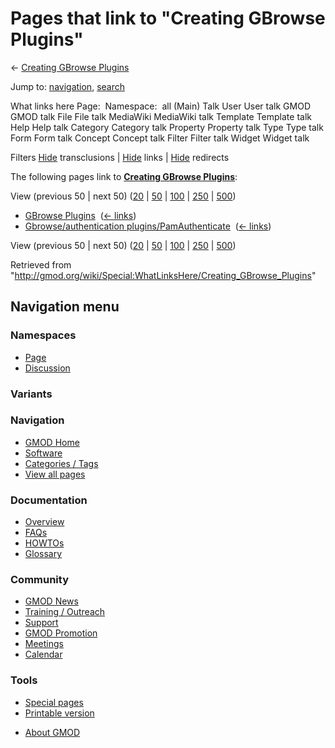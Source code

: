 <div id="mw-page-base" class="noprint">

</div>

<div id="mw-head-base" class="noprint">

</div>

<div id="content" class="mw-body" role="main">

<span id="top"></span>

<div id="mw-js-message" style="display:none;">

</div>



# <span dir="auto">Pages that link to "Creating GBrowse Plugins"</span>

<div id="bodyContent">

<div id="contentSub">

← [Creating GBrowse
Plugins](/wiki/Creating_GBrowse_Plugins "Creating GBrowse Plugins")

</div>

<div id="jump-to-nav" class="mw-jump">

Jump to: [navigation](#mw-navigation), [search](#p-search)

</div>

<div id="mw-content-text">

What links here Page:  Namespace:  all (Main) Talk User User talk GMOD
GMOD talk File File talk MediaWiki MediaWiki talk Template Template talk
Help Help talk Category Category talk Property Property talk Type Type
talk Form Form talk Concept Concept talk Filter Filter talk Widget
Widget talk

Filters
[Hide](/mediawiki/index.php?title=Special:WhatLinksHere/Creating_GBrowse_Plugins&hidetrans=1 "Special:WhatLinksHere/Creating GBrowse Plugins")
transclusions \|
[Hide](/mediawiki/index.php?title=Special:WhatLinksHere/Creating_GBrowse_Plugins&hidelinks=1 "Special:WhatLinksHere/Creating GBrowse Plugins")
links \|
[Hide](/mediawiki/index.php?title=Special:WhatLinksHere/Creating_GBrowse_Plugins&hideredirs=1 "Special:WhatLinksHere/Creating GBrowse Plugins")
redirects

The following pages link to **[Creating GBrowse
Plugins](/wiki/Creating_GBrowse_Plugins "Creating GBrowse Plugins")**:

View (previous 50 \| next 50)
([20](/mediawiki/index.php?title=Special:WhatLinksHere/Creating_GBrowse_Plugins&limit=20 "Special:WhatLinksHere/Creating GBrowse Plugins")
\|
[50](/mediawiki/index.php?title=Special:WhatLinksHere/Creating_GBrowse_Plugins&limit=50 "Special:WhatLinksHere/Creating GBrowse Plugins")
\|
[100](/mediawiki/index.php?title=Special:WhatLinksHere/Creating_GBrowse_Plugins&limit=100 "Special:WhatLinksHere/Creating GBrowse Plugins")
\|
[250](/mediawiki/index.php?title=Special:WhatLinksHere/Creating_GBrowse_Plugins&limit=250 "Special:WhatLinksHere/Creating GBrowse Plugins")
\|
[500](/mediawiki/index.php?title=Special:WhatLinksHere/Creating_GBrowse_Plugins&limit=500 "Special:WhatLinksHere/Creating GBrowse Plugins"))

- [GBrowse Plugins](/wiki/GBrowse_Plugins "GBrowse Plugins") ‎
  <span class="mw-whatlinkshere-tools">([←
  links](/mediawiki/index.php?title=Special:WhatLinksHere&target=GBrowse+Plugins "Special:WhatLinksHere"))</span>
- [Gbrowse/authentication
  plugins/PamAuthenticate](/wiki/Gbrowse/authentication_plugins/PamAuthenticate "Gbrowse/authentication plugins/PamAuthenticate")
  ‎ <span class="mw-whatlinkshere-tools">([←
  links](/mediawiki/index.php?title=Special:WhatLinksHere&target=Gbrowse%2Fauthentication+plugins%2FPamAuthenticate "Special:WhatLinksHere"))</span>

View (previous 50 \| next 50)
([20](/mediawiki/index.php?title=Special:WhatLinksHere/Creating_GBrowse_Plugins&limit=20 "Special:WhatLinksHere/Creating GBrowse Plugins")
\|
[50](/mediawiki/index.php?title=Special:WhatLinksHere/Creating_GBrowse_Plugins&limit=50 "Special:WhatLinksHere/Creating GBrowse Plugins")
\|
[100](/mediawiki/index.php?title=Special:WhatLinksHere/Creating_GBrowse_Plugins&limit=100 "Special:WhatLinksHere/Creating GBrowse Plugins")
\|
[250](/mediawiki/index.php?title=Special:WhatLinksHere/Creating_GBrowse_Plugins&limit=250 "Special:WhatLinksHere/Creating GBrowse Plugins")
\|
[500](/mediawiki/index.php?title=Special:WhatLinksHere/Creating_GBrowse_Plugins&limit=500 "Special:WhatLinksHere/Creating GBrowse Plugins"))

</div>

<div class="printfooter">

Retrieved from
"<http://gmod.org/wiki/Special:WhatLinksHere/Creating_GBrowse_Plugins>"

</div>

<div id="catlinks" class="catlinks catlinks-allhidden">

</div>

<div class="visualClear">

</div>

</div>

</div>

<div id="mw-navigation">

## Navigation menu

<div id="mw-head">



<div id="left-navigation">

<div id="p-namespaces" class="vectorTabs" role="navigation"
aria-labelledby="p-namespaces-label">

### Namespaces

- <span id="ca-nstab-main"><a href="/wiki/Creating_GBrowse_Plugins" accesskey="c"
  title="View the content page [c]">Page</a></span>
- <span id="ca-talk"><a
  href="/mediawiki/index.php?title=Talk:Creating_GBrowse_Plugins&amp;action=edit&amp;redlink=1"
  accesskey="t"
  title="Discussion about the content page [t]">Discussion</a></span>

</div>

<div id="p-variants" class="vectorMenu emptyPortlet" role="navigation"
aria-labelledby="p-variants-label">

### 

### Variants[](#)

<div class="menu">

</div>

</div>

</div>





</div>

</div>

</div>

<div id="mw-panel">

<div id="p-logo" role="banner">

<a href="/wiki/Main_Page"
style="background-image: url(http://gmod.org/images/GMOD-cogs.png);"
title="Visit the main page"></a>

</div>

<div id="p-Navigation" class="portal" role="navigation"
aria-labelledby="p-Navigation-label">

### Navigation

<div class="body">

- <span id="n-GMOD-Home">[GMOD Home](/wiki/Main_Page)</span>
- <span id="n-Software">[Software](/wiki/GMOD_Components)</span>
- <span id="n-Categories-.2F-Tags">[Categories /
  Tags](/wiki/Categories)</span>
- <span id="n-View-all-pages">[View all
  pages](/wiki/Special:AllPages)</span>

</div>

</div>

<div id="p-Documentation" class="portal" role="navigation"
aria-labelledby="p-Documentation-label">

### Documentation

<div class="body">

- <span id="n-Overview">[Overview](/wiki/Overview)</span>
- <span id="n-FAQs">[FAQs](/wiki/Category:FAQ)</span>
- <span id="n-HOWTOs">[HOWTOs](/wiki/Category:HOWTO)</span>
- <span id="n-Glossary">[Glossary](/wiki/Glossary)</span>

</div>

</div>

<div id="p-Community" class="portal" role="navigation"
aria-labelledby="p-Community-label">

### Community

<div class="body">

- <span id="n-GMOD-News">[GMOD News](/wiki/GMOD_News)</span>
- <span id="n-Training-.2F-Outreach">[Training /
  Outreach](/wiki/Training_and_Outreach)</span>
- <span id="n-Support">[Support](/wiki/Support)</span>
- <span id="n-GMOD-Promotion">[GMOD
  Promotion](/wiki/GMOD_Promotion)</span>
- <span id="n-Meetings">[Meetings](/wiki/Meetings)</span>
- <span id="n-Calendar">[Calendar](/wiki/Calendar)</span>

</div>

</div>

<div id="p-tb" class="portal" role="navigation"
aria-labelledby="p-tb-label">

### Tools

<div class="body">

- <span id="t-specialpages"><a href="/wiki/Special:SpecialPages" accesskey="q"
  title="A list of all special pages [q]">Special pages</a></span>
- <span id="t-print"><a
  href="/mediawiki/index.php?title=Special:WhatLinksHere/Creating_GBrowse_Plugins&amp;printable=yes"
  rel="alternate" accesskey="p"
  title="Printable version of this page [p]">Printable version</a></span>

</div>

</div>

</div>

</div>

<div id="footer" role="contentinfo">

- <span id="footer-places-about">[About
  GMOD](/wiki/GMOD:About "GMOD:About")</span>

<!-- -->






</div>
